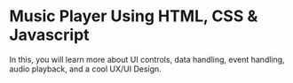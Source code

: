 # Music Player Using HTML, CSS & Javascript
 In this, you will learn more about UI controls, data handling, event handling, audio playback, and a cool UX/UI Design.
